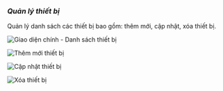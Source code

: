 ### *Quản lý thiết bị*

Quản lý danh sách các thiết bị bao gồm: thêm mới, cập nhật, xóa thiết bị.

![](/images/co_so_vat_chat/thiet_bi/Index.png "Giao diện chính - Danh sách thiết bị")

![](/images/co_so_vat_chat/thiet_bi/Create.png "Thêm mới thiết bị")

![](/images/co_so_vat_chat/thiet_bi/Edit.png "Cập nhật thiết bị")

![](/images/co_so_vat_chat/thiet_bi/Delete.png "Xóa thiết bị")